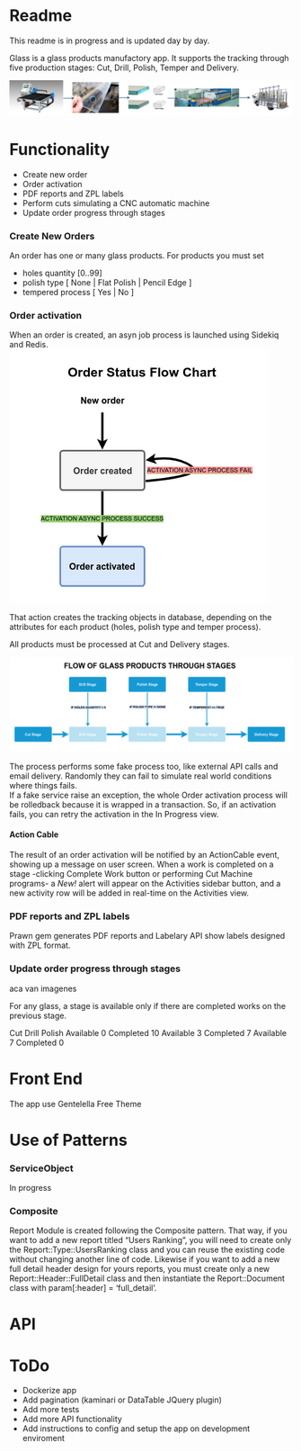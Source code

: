 # Readme

This readme is in progress and is updated day by day.

Glass is a glass products manufactory app. It supports the tracking through five production stages: Cut, Drill, Polish, Temper and Delivery.

![Production stages](stages.png)

# Functionality

* Create new order
* Order activation
* PDF reports and ZPL labels
* Perform cuts simulating a CNC automatic machine
* Update order progress through stages

### Create New Orders
An order has one or many glass products. For products you must set  
* holes quantity [0..99]  
* polish type [ None | Flat Polish | Pencil Edge ] 
* tempered process [ Yes | No ]

### Order activation
When an order is created, an asyn job process is launched using Sidekiq and Redis.  
![Order Status](order_status.png)

That action creates the tracking objects in database, depending on the attributes for each product (holes, polish type and temper process).

All products must be processed at Cut and Delivery stages.

![Stages Flow](flow_stages.png)


The process performs some fake process too, like external API calls and email delivery. Randomly they can fail to simulate real world conditions where things fails.  
If a fake service raise an exception, the whole Order activation process will be rolledback because it is wrapped in a transaction. So, if an activation fails, you can retry the activation in the In Progress view.

#### Action Cable
The result of an order activation will be notified by an ActionCable event, showing up a message on user screen.
When a work is completed on a stage -clicking Complete Work button or performing Cut Machine programs- a *New!* alert will appear on the Activities sidebar button, and a new activity row will be added in real-time on the Activities view. 


### PDF reports and ZPL labels
Prawn gem generates PDF reports and Labelary API show labels designed with ZPL format.


### Update order progress through stages

aca van imagenes

For any glass, a stage is available only if there are completed works on the previous stage.

Cut                                            Drill                                      Polish
Available 0 Completed 10        Available 3 Completed 7    Available 7  Completed 0


# Front End
The app use Gentelella Free Theme


# Use of Patterns

### ServiceObject
In progress


### Composite
Report Module is created following the Composite pattern. That way, if you want to add a new report titled “Users Ranking”, you will need to create only the Report::Type::UsersRanking class and you can reuse the existing code without changing another line of code. Likewise if you want to add a new full detail header design for yours reports, you must create only a new Report::Header::FullDetail class and then instantiate the Report::Document class with param[:header] = ‘full_detail’.

# API



# ToDo
* Dockerize app
* Add pagination (kaminari or DataTable JQuery plugin)
* Add more tests
* Add more API functionality
* Add instructions to config and setup the app on development enviroment
